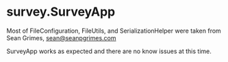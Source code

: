 # survey.SurveyApp

Most of FileConfiguration, FileUtils, and SerializationHelper were taken from Sean Grimes, sean@seanpgrimes.com

SurveyApp works as expected and there are no know issues at this time.  